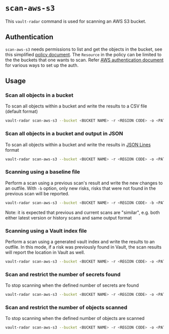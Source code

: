 # `scan-aws-s3`

This `vault-radar` command is used for scanning an AWS S3 bucket.

## Authentication

`scan-aws-s3` needs permissions to list and get the objects in the bucket, see this simplified [policy document](./scan-aws-s3-policy.json).
The `Resource` in the policy can be limited to the the buckets that one wants to scan.
Refer [AWS authentication document](./aws-authentication.md) for various ways to set up the auth.

## Usage

### Scan all objects in a bucket

To scan all objects within a bucket and write the results to a CSV file (default format)

```bash
vault-radar scan-aws-s3 --bucket <BUCKET NAME> -r <REGION CODE> -o <PATH TO OUTPUT>.csv
```

### Scan all objects in a bucket and output in JSON

To scan all objects within a bucket and write the results in [JSON Lines](https://jsonlines.org/) format

```bash
vault-radar scan-aws-s3 --bucket <BUCKET NAME> -r <REGION CODE> -o <PATH TO OUTPUT>.jsonl -f json
```

### Scanning using a baseline file

Perform a scan using a previous scan's result and write the new changes to an outfile.
With `-b` option, only new risks, risks that were not found in the previous scan will be reported.  

```bash
vault-radar scan-aws-s3 --bucket <BUCKET NAME> -r <REGION CODE> -b <PATH TO BASELINE>.csv -o <PATH TO OUTPUT>.csv
```

Note: it is expected that previous and current scans are "similar", 
e.g. both either latest version or history scans and same output format

### Scanning using a Vault index file

Perform a scan using a generated vault index and write the results to an outfile. 
In this mode, if a risk was previously found in Vault, the scan results will report the location in Vault as well.

```bash
vault-radar scan-aws-s3 --bucket <BUCKET NAME> -r <REGION CODE> -o <PATH TO OUTPUT>.csv --index-file <PATH TO VAULT INDEX>.jsonl
```

### Scan and restrict the number of secrets found

To stop scanning when the defined number of secrets are found

```bash
vault-radar scan-aws-s3 --bucket <BUCKET NAME> -r <REGION CODE> -o <PATH TO OUTPUT>.csv -l <NUM OF SECRETS>
```

### Scan and restrict the number of objects scanned

To stop scanning when the defined number of objects are scanned

```bash
vault-radar scan-aws-s3 --bucket <BUCKET NAME> -r <REGION CODE> -o <PATH TO OUTPUT>.csv --object-limit <NUM OF OBJECTS>
```
